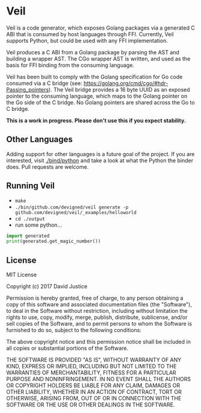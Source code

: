 # Veil
Veil is a code generator, which exposes Golang packages via a generated C ABI that is consumed by 
host languages through FFI. Currently, Veil supports Python, but could be used with any FFI 
implementation.

Veil produces a C ABI from a Golang package by parsing the AST and building a wrapper AST. The CGo
wrapper AST is written, and used as the basis for FFI binding from the consuming language.

Veil has been built to comply with the Golang specification for Go code consumed via a C bridge 
(see: https://golang.org/cmd/cgo/#hdr-Passing_pointers). The Veil bridge provides a 16 byte UUID as an
exposed pointer to the consuming language, which maps to the Golang pointer on the Go side of the
C bridge. No Golang pointers are shared across the Go to C bridge.

**This is a work in progress. Please don't use this if you expect stability.**

## Other Languages
Adding support for other languages is a future goal of the project. If you are interested, visit
[./bind/python](./bind/python) and take a look at what the Python the binder does. 
Pull requests are welcome.

## Running Veil
- `make`
- `./bin/github.com/devigned/veil generate -p github.com/devigned/veil/_examples/helloworld`
- `cd ./output`
- run some python...
```python
import generated
print(generated.get_magic_number())
```

## License
MIT License

Copyright (c) 2017 David Justice

Permission is hereby granted, free of charge, to any person obtaining a copy
of this software and associated documentation files (the "Software"), to deal
in the Software without restriction, including without limitation the rights
to use, copy, modify, merge, publish, distribute, sublicense, and/or sell
copies of the Software, and to permit persons to whom the Software is
furnished to do so, subject to the following conditions:

The above copyright notice and this permission notice shall be included in all
copies or substantial portions of the Software.

THE SOFTWARE IS PROVIDED "AS IS", WITHOUT WARRANTY OF ANY KIND, EXPRESS OR
IMPLIED, INCLUDING BUT NOT LIMITED TO THE WARRANTIES OF MERCHANTABILITY,
FITNESS FOR A PARTICULAR PURPOSE AND NONINFRINGEMENT. IN NO EVENT SHALL THE
AUTHORS OR COPYRIGHT HOLDERS BE LIABLE FOR ANY CLAIM, DAMAGES OR OTHER
LIABILITY, WHETHER IN AN ACTION OF CONTRACT, TORT OR OTHERWISE, ARISING FROM,
OUT OF OR IN CONNECTION WITH THE SOFTWARE OR THE USE OR OTHER DEALINGS IN THE
SOFTWARE.
